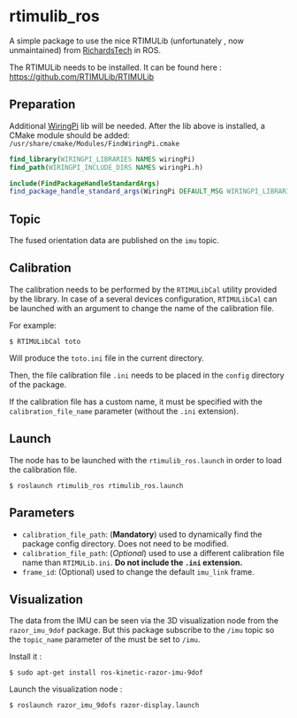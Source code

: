 # rtimulib_ros

A simple package to use the nice RTIMULib (unfortunately , now unmaintained) from [RichardsTech](https://richardstechnotes.wordpress.com/) in ROS.

The RTIMULib needs to be installed. It can be found here : <https://github.com/RTIMULib/RTIMULib>

## Preparation

Additional [WiringPi](http://wiringpi.com/) lib will be needed.
After the lib above is installed, a CMake module should be added:
`/usr/share/cmake/Modules/FindWiringPi.cmake`
```cmake
find_library(WIRINGPI_LIBRARIES NAMES wiringPi)
find_path(WIRINGPI_INCLUDE_DIRS NAMES wiringPi.h)

include(FindPackageHandleStandardArgs)
find_package_handle_standard_args(WiringPi DEFAULT_MSG WIRINGPI_LIBRARIES WIRINGPI_INCLUDE_DIRS)
```

## Topic

The fused orientation data are published on the `imu` topic.

## Calibration

The calibration needs to be performed by the `RTIMULibCal` utility provided by the library.
In case of a several devices configuration, `RTIMULibCal` can be launched with an argument to change the name of the calibration file.

For example:

    $ RTIMULibCal toto

Will produce the `toto.ini` file in the current directory.

Then, the file calibration file `.ini` needs to be placed in the `config` directory of the package.

If the calibration file has a custom name, it must be specified with the `calibration_file_name` parameter (without the `.ini` extension).

## Launch

The node has to be launched with the `rtimulib_ros.launch` in order to load the calibration file.

    $ roslaunch rtimulib_ros rtimulib_ros.launch


## Parameters

- `calibration_file_path`: (**Mandatory**) used to dynamically find the package config directory. Does not need to be modified.
- `calibration_file_path`: (*Optional*) used to use a different calibration file name than `RTIMULib.ini`. **Do not include the `.ini` extension.**
- `frame_id`: (Optional) used to change the default `imu_link` frame.

## Visualization

The data from the IMU can be seen via the 3D visualization node from the `razor_imu_9dof` package. But this package subscribe to the `/imu` topic so the `topic_name` parameter of the must be set to `/imu`.

Install it :

    $ sudo apt-get install ros-kinetic-razor-imu-9dof
 
 Launch the visualization node :

    $ roslaunch razor_imu_9dofs razor-display.launch

